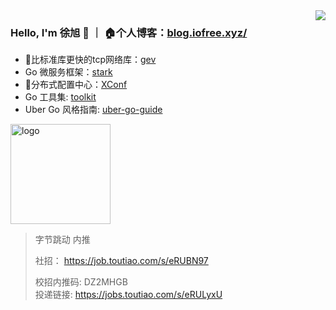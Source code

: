 
<img align="right" src="https://github-readme-stats.vercel.app/api?username=allenxuxu&show_icons=true&icon_color=805AD5&text_color=718096&bg_color=ffffff" />

### Hello, I'm 徐旭 👋 ｜ 🏠个人博客：[blog.iofree.xyz/](https://blog.iofree.xyz/)

- 🚀比标准库更快的tcp网络库：[gev](https://github.com/Allenxuxu/gev)
- Go 微服务框架：[stark](https://github.com/Allenxuxu/stark)
- 📃分布式配置中心：[XConf](https://github.com/micro-in-cn/XConf)
- Go 工具集: [toolkit](https://github.com/Allenxuxu/toolkit)
- Uber Go 风格指南: [uber-go-guide](https://github.com/Allenxuxu/uber-go-guide)

<img src="https://github-profile-trophy.vercel.app/?username=allenxuxu&&theme=flat&column=7&margin-w=10" alt="logo" height="160" align="center" />

> 字节跳动 内推
> 
> 社招： https://job.toutiao.com/s/eRUBN97
> 
>校招内推码: DZ2MHGB  
>投递链接: https://jobs.toutiao.com/s/eRULyxU
